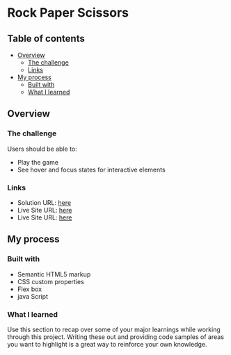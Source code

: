 # Rock Paper Scissors

## Table of contents

- [Overview](#overview)
  - [The challenge](#the-challenge)
  - [Links](#links)
- [My process](#my-process)
  - [Built with](#built-with)
  - [What I learned](#what-i-learned)

## Overview

### The challenge

Users should be able to:

- Play the game
- See hover and focus states for interactive elements

### Links

- Solution URL: [here](https://github.com/aruntutter/rock-paper-scissors)
- Live Site URL: [here](https://aruntutter.github.io/rock-paper-scissors/)
- Live Site URL: [here](https://kaleidoscopic-pasca-459374.netlify.app)

## My process

### Built with

- Semantic HTML5 markup
- CSS custom properties
- Flex box
- java Script

### What I learned

Use this section to recap over some of your major learnings while working through this project. Writing these out and providing code samples of areas you want to highlight is a great way to reinforce your own knowledge.
